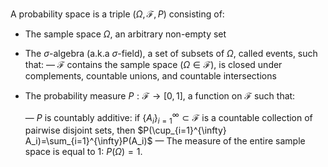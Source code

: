 A probability space is a triple $(\Omega, \mathcal{F}, P)$ consisting of:

- The sample space $\Omega$, an arbitrary non-empty set

- The $\sigma$-algebra (a.k.a $\sigma$-field), a set of subsets of $\Omega$, called events, such that:
	— $\mathcal{F}$ contains the sample space ($\Omega\in\mathcal{F}$), is closed under complements, countable unions, and countable intersections

- The probability measure $P:\mathcal{F}\to[0,1]$, a function on $\mathcal{F}$ such that:

	— $P$ is countably additive: if $\{A_i\}_{i=1}^{\infty}\subset \mathcal{F}$ is a countable collection of pairwise disjoint sets, then $P(\cup_{i=1}^{\infty} A_i)=\sum_{i=1}^{\infty}P(A_i)$
	— The measure of the entire sample space is equal to $1$: $P(\Omega)=1$.